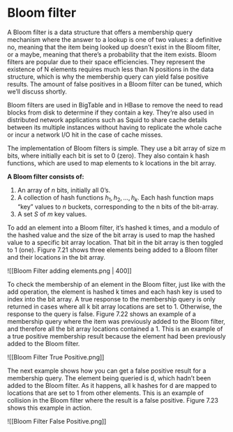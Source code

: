 # Bloom filter

A Bloom filter is a data structure that offers a membership query mechanism where the answer to a lookup is one of two values: a definitive no, meaning that the item being looked up doesn’t exist in the Bloom filter, or a maybe, meaning that there’s a probability that the item exists. Bloom filters are popular due to their space efficiencies. They represent the existence of N elements requires much less than N positions in the data structure, which is why the membership query can yield false positive results. The amount of false positives in a Bloom filter can be tuned, which we’ll discuss shortly.

Bloom filters are used in BigTable and in HBase to remove the need to read blocks from disk to determine if they contain a key. They’re also used in distributed network applications such as Squid to share cache details between its multiple instances without having to replicate the whole cache or incur a network I/O hit in the case of cache misses.

The implementation of Bloom filters is simple. They use a bit array of size m bits, where initially each bit is set to 0 (zero). They also contain k hash functions, which are used to map elements to k locations in the bit array.

**A Bloom filter consists of:**
1. An array of $n$ bits, initially all 0’s.
2. A collection of hash functions $h_1, h_2, ..., h_k$. Each hash function maps “key” values to $n$ buckets, corresponding to the n bits of the bit-array.
3. A set $S$ of $m$ key values.

To add an element into a Bloom filter, it’s hashed k times, and a modulo of the hashed value and the size of the bit array is used to map the hashed value to a specific bit array location. That bit in the bit array is then toggled to 1 (one). Figure 7.21 shows three elements being added to a Bloom filter and their locations in the bit array.

![[Bloom Filter adding elements.png | 400]]

To check the membership of an element in the Bloom filter, just like with the add operation, the element is hashed k times and each hash key is used to index into the bit array. A true response to the membership query is only returned in cases where all k bit array locations are set to 1. Otherwise, the response to the query is false. Figure 7.22 shows an example of a membership query where the item was previously added to the Bloom filter, and therefore all the bit array locations contained a 1. This is an example of a true positive membership result because the element had been previously added to the Bloom filter.

![[Bloom Filter True Positive.png]]

The next example shows how you can get a false positive result for a membership query. The element being queried is d, which hadn’t been added to the Bloom filter. As it happens, all k hashes for d are mapped to locations that are set to 1 from other elements. This is an example of collision in the Bloom filter where the result is a false positive. Figure 7.23 shows this example in action.

![[Bloom Filter False Positive.png]]